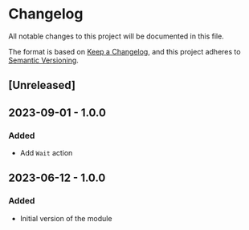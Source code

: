 # Changelog

All notable changes to this project will be documented in this file.

The format is based on [Keep a Changelog](https://keepachangelog.com/en/1.0.0/),
and this project adheres to [Semantic Versioning](https://semver.org/spec/v2.0.0.html).

## [Unreleased]

## 2023-09-01 - 1.0.0

### Added

- Add `Wait` action


## 2023-06-12 - 1.0.0

### Added

- Initial version of the module

